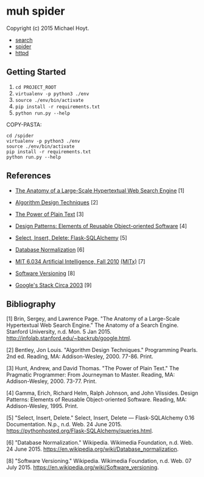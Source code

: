 # muh spider

Copyright (c) 2015 Michael Hoyt.

* [search](https://github.com/pr0xmeh/spider/tree/master/docs/search)
* [spider](https://github.com/pr0xmeh/spider/tree/master/docs/spider)
* [httpd](https://github.com/pr0xmeh/spider/tree/master/docs/httpd)

## Getting Started

1. `cd PROJECT_ROOT`
2. `virtualenv -p python3 ./env`
3. `source ./env/bin/activate`
4. `pip install -r requirements.txt`
5. `python run.py --help`

COPY-PASTA:

    cd /spider
    virtualenv -p python3 ./env
    source ./env/bin/activate
    pip install -r requirements.txt
    python run.py --help

## References

* [The Anatomy of a Large-Scale Hypertextual Web Search Engine](http://infolab.stanford.edu/~backrub/google.html) [1]

* [Algorithm Design Techniques](https://goo.gl/Gzqawf) [2]

* [The Power of Plain Text](https://goo.gl/UcgtDV) [3]

* [Design Patterns: Elements of Reusable Object-oriented Software](https://goo.gl/JyA4hP) [4]

* [Select, Insert, Delete: Flask-SQLAlchemy](https://pythonhosted.org/Flask-SQLAlchemy/queries.html) [5]

* [Database Normalization](https://en.wikipedia.org/wiki/Database_normalization) [6]

* [MIT 6.034 Artificial Intelligence, Fall 2010](https://www.youtube.com/playlist?list=PLUl4u3cNGP63gFHB6xb-kVBiQHYe_4hSi) [(MITx)](http://ocw.mit.edu/courses/electrical-engineering-and-computer-science/6-034-artificial-intelligence-fall-2010/) [7]

* [Software Versioning](https://en.wikipedia.org/wiki/Software_versioning) [8]

* [Google's Stack Circa 2003](http://malteschwarzkopf.de/research/assets/google-stack.pdf) [9]

## Bibliography

[1] Brin, Sergey, and Lawrence Page. "The Anatomy of a Large-Scale Hypertextual Web Search Engine." The Anatomy of a Search Engine. Stanford University, n.d. Mon. 5 Jan 2015. <http://infolab.stanford.edu/~backrub/google.html>. 

[2] Bentley, Jon Louis. "Algorithm Design Techniques." Programming Pearls. 2nd ed. Reading, MA: Addison-Wesley, 2000. 77-86. Print. 

[3] Hunt, Andrew, and David Thomas. "The Power of Plain Text." The Pragmatic Programmer: From Journeyman to Master. Reading, MA: Addison-Wesley, 2000. 73-77. Print. 

[4] Gamma, Erich, Richard Helm, Ralph Johnson, and John Vlissides. Design Patterns: Elements of Reusable Object-oriented Software. Reading, MA: Addison-Wesley, 1995. Print. 

[5] "Select, Insert, Delete." Select, Insert, Delete — Flask-SQLAlchemy 0.16 Documentation. N.p., n.d. Web. 24 June 2015. <https://pythonhosted.org/Flask-SQLAlchemy/queries.html>. 

[6] "Database Normalization." Wikipedia. Wikimedia Foundation, n.d. Web. 24 June 2015. <https://en.wikipedia.org/wiki/Database_normalization>. 

[8] "Software Versioning." Wikipedia. Wikimedia Foundation, n.d. Web. 07 July 2015. <https://en.wikipedia.org/wiki/Software_versioning>.